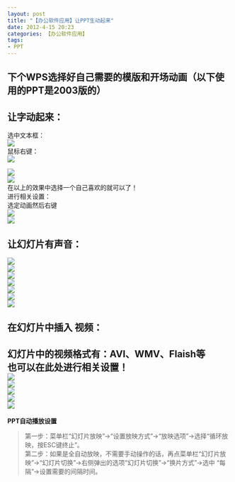 ```yaml
---
layout: post
title: "【办公软件应用】让PPT生动起来"
date: 2012-4-15 20:23
categories: 【办公软件应用】
tags:
- PPT
---
```

## 下个WPS选择好自己需要的模版和开场动画（以下使用的PPT是2003版的）  
## 让字动起来：  
选中文本框：  
![](http://a3.qpic.cn/psb?/57f6398e-db93-428d-8871-6d2527ad188f/fdLWWJo9TniSS*78HCqS1h0PMGkDK33lXirmZkgLhS8!/b/YVQQarbJHgAAYsqLaLYLHwAA&ek=1&kp=1&pt=0&tl=1&su=023125665&tm=1551600000&sce=0-12-12&rf=2-9)  
鼠标右键：  
![](http://a3.qpic.cn/psb?/57f6398e-db93-428d-8871-6d2527ad188f/rO*Ybh71AYVzdHf2byX*sfi.Coh.VPKwwvc5f*oLgg4!/b/YTqmcbZCHgAAYhUParZfHgAA&ek=1&kp=1&pt=0&tl=1&su=0247295441&tm=1551600000&sce=0-12-12&rf=2-9)  

<!-- more -->

![](http://a3.qpic.cn/psb?/57f6398e-db93-428d-8871-6d2527ad188f/t2jLJSUgx*xOb625.aIOK8XbboqPbd6tE.fU2.4UDEI!/b/YcOXbrZ9HgAAYu4QarakHgAA&ek=1&kp=1&pt=0&tl=1&su=0111838465&tm=1551600000&sce=0-12-12&rf=2-9)  
![](http://a1.qpic.cn/psb?/57f6398e-db93-428d-8871-6d2527ad188f/wY6jnl2pSHb7ciEzD4Q7ToTD9zWRxWYVQJmcKgagHrs!/b/Yf5SN7X*WAAAYjjhO7W0WQAA&ek=1&kp=1&pt=0&tl=1&su=060275889&tm=1551600000&sce=0-12-12&rf=2-9)  
在以上的效果中选择一个自己喜欢的就可以了！  
进行相关设置：  
选定动画然后右键  
![](http://a4.qpic.cn/psb?/57f6398e-db93-428d-8871-6d2527ad188f/JtWR.eyU5BUm.50GEGr2S8.6DowObH5IX98M5R49SMA!/b/Yfuxm7TCaAAAYtY*nbTmaQAA&ek=1&kp=1&pt=0&tl=1&su=0214687553&tm=1551600000&sce=0-12-12&rf=2-9)  
![](http://a2.qpic.cn/psb?/57f6398e-db93-428d-8871-6d2527ad188f/XCeYet36LL*FF8eDSUqRzov2lHX1SwmimnrQe2Kpoyg!/b/Ye8rcrMHeQAAYjg8eLOkeAAA&ek=1&kp=1&pt=0&tl=1&su=080026737&tm=1551600000&sce=0-12-12&rf=2-9)  
## 让幻灯片有声音：   
![](http://a3.qpic.cn/psb?/57f6398e-db93-428d-8871-6d2527ad188f/uIqi19I2CDvANSGppzYpKO7FtozglvPrTrce.CTSMrI!/b/Yc2Ga7bQHgAAYgOkbrbMHgAA&ek=1&kp=1&pt=0&tl=1&su=092366993&tm=1551600000&sce=0-12-12&rf=2-9)  
![](http://a2.qpic.cn/psb?/57f6398e-db93-428d-8871-6d2527ad188f/Cbc64FtCJ5Wp0UNu92jU03FeTAKR2XzhUjG.Na.Yo6o!/b/YaKd2rU6WQAAYmij2rXzVwAA&ek=1&kp=1&pt=0&tl=1&su=0132064321&tm=1551600000&sce=0-12-12&rf=2-9)  
![](http://a3.qpic.cn/psb?/57f6398e-db93-428d-8871-6d2527ad188f/Rw02a3vPqIDLfwOzmZ*rt*IZh8HTsVKz*6KPLLNzJdM!/b/YXX9ZrafHgAAYgsMarYZHgAA&ek=1&kp=1&pt=0&tl=1&su=094035281&tm=1551600000&sce=0-12-12&rf=2-9)  
![](http://a4.qpic.cn/psb?/57f6398e-db93-428d-8871-6d2527ad188f/Rg.Msx6KGvhSOI*7fvdHelCXE0w4AH2w0CLYinkgPRg!/b/YcGpBbcYHgAAYt0J*rZ9HgAA&ek=1&kp=1&pt=0&tl=1&su=0268066449&tm=1551600000&sce=0-12-12&rf=2-9)  
![](http://a4.qpic.cn/psb?/57f6398e-db93-428d-8871-6d2527ad188f/5z8UkffHuSMZ0hEFZYg8QeO7cMjhit7gcYs14fgTdS4!/b/Ycs7nbT8aQAAYgG5nrSLagAA&ek=1&kp=1&pt=0&tl=1&su=0223699265&tm=1551600000&sce=0-12-12&rf=2-9)  
![](http://a4.qpic.cn/psb?/57f6398e-db93-428d-8871-6d2527ad188f/pRrn*mii4NyEnqGM2uskgGGVCLTSJJOXF7yKz89V3Bk!/b/YTOzBbcrHgAAYjEZAbeTHgAA&ek=1&kp=1&pt=0&tl=1&su=03770993&tm=1551600000&sce=0-12-12&rf=2-9)  
![](http://a2.qpic.cn/psb?/57f6398e-db93-428d-8871-6d2527ad188f/zAWStwrETm6RHECLvujRlMJsJcsJVem5KPJJzW7xQxU!/b/Ye9kzrXXVwAAYn1v0bVZWAAA&ek=1&kp=1&pt=0&tl=1&su=0187505169&tm=1551600000&sce=0-12-12&rf=2-9)  
## 在幻灯片中插入 视频：  
幻灯片中的视频格式有：AVI、WMV、Flaish等   
也可以在此处进行相关设置！  
![](http://a4.qpic.cn/psb?/57f6398e-db93-428d-8871-6d2527ad188f/Jpr3vvwLjgRGbCWeu6xYixrn5.a.EJfNucZLSRurGyI!/b/YZXInrTTaQAAYoRoqbT1aAAA&ek=1&kp=1&pt=0&tl=1&su=041793425&tm=1551600000&sce=0-12-12&rf=2-9)  
![](http://a4.qpic.cn/psb?/57f6398e-db93-428d-8871-6d2527ad188f/M9lsy9EHm6P35ryufa5u9S.a1OEV8f.hMa6V4fgB1.U!/b/YXyvm7ROagAAYp7IobQGaQAA&ek=1&kp=1&pt=0&tl=1&su=0149291313&tm=1551600000&sce=0-12-12&rf=2-9)  
![](http://a4.qpic.cn/psb?/57f6398e-db93-428d-8871-6d2527ad188f/m.fbOACHoEtB4lT30QUM0zVSRB9z.jcTc0hgkBRVGwY!/b/YcI2B7fEHgAAYpq8CLcXHgAA&ek=1&kp=1&pt=0&tl=1&su=040952305&tm=1551600000&sce=0-12-12&rf=2-9)  
![](http://a2.qpic.cn/psb?/57f6398e-db93-428d-8871-6d2527ad188f/QlkH2OcbsN.KAHQjkXk21uKxsYQI9pbrl0k3X.6xaEo!/b/YT2QbbPLeQAAYlKfcLPtdwAA&ek=1&kp=1&pt=0&tl=1&su=0109733713&tm=1551600000&sce=0-12-12&rf=2-9)  
![](http://a3.qpic.cn/psb?/57f6398e-db93-428d-8871-6d2527ad188f/87sfqDgs0WIjI1gwHBQId4n6L8P7hFYdAdGscm0VeX0!/b/YWH8ZrabHgAAYjF5aLZ0HgAA&ek=1&kp=1&pt=0&tl=1&su=0177486721&tm=1551600000&sce=0-12-12&rf=2-9)  
---  
**PPT自动播放设置**   
>第一步：菜单栏“幻灯片放映”->“设置放映方式”->“放映选项”->选择“循环放映，按ESC键终止”。  
第二步：如果是全自动放映，不需要手动操作的话，再点菜单栏“幻灯片放映”->“幻灯片切换”->右侧弹出的选项“幻灯片切换”->“换片方式”->选中 “每隔”->设置需要的间隔时间。
